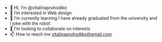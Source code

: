 - 👋 Hi, I’m @vitalinapruhodiko
- 👀 I’m interested in Web design
- 🌱 I’m currently learning I have already graduated from the university and I joke with the robot
- 💞️ I’m looking to collaborate on interests
- 📫 How to reach me vitalinapruhodiko@gmail.com


<!---
vitalinapruhodiko/vitalinapruhodiko is a ✨ special ✨ repository because its `README.md` (this file) appears on your GitHub profile.
You can click the Preview link to take a look at your changes.
--->

